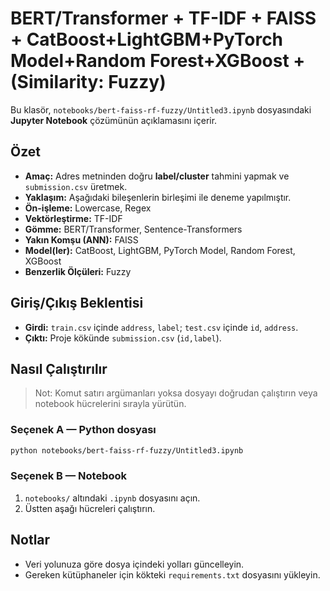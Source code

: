 # BERT/Transformer + TF-IDF + FAISS + CatBoost+LightGBM+PyTorch Model+Random Forest+XGBoost + (Similarity: Fuzzy)

Bu klasör, `notebooks/bert-faiss-rf-fuzzy/Untitled3.ipynb` dosyasındaki **Jupyter Notebook** çözümünün açıklamasını içerir.

## Özet
- **Amaç:** Adres metninden doğru **label/cluster** tahmini yapmak ve `submission.csv` üretmek.
- **Yaklaşım:** Aşağıdaki bileşenlerin birleşimi ile deneme yapılmıştır.
- **Ön-işleme:** Lowercase, Regex
- **Vektörleştirme:** TF-IDF
- **Gömme:** BERT/Transformer, Sentence-Transformers
- **Yakın Komşu (ANN):** FAISS
- **Model(ler):** CatBoost, LightGBM, PyTorch Model, Random Forest, XGBoost
- **Benzerlik Ölçüleri:** Fuzzy

## Giriş/Çıkış Beklentisi
- **Girdi:** `train.csv` içinde `address`, `label`; `test.csv` içinde `id`, `address`.
- **Çıktı:** Proje kökünde `submission.csv` (`id,label`).

## Nasıl Çalıştırılır
> Not: Komut satırı argümanları yoksa dosyayı doğrudan çalıştırın veya notebook hücrelerini sırayla yürütün.

### Seçenek A — Python dosyası
```bash
python notebooks/bert-faiss-rf-fuzzy/Untitled3.ipynb
```

### Seçenek B — Notebook
1. `notebooks/` altındaki `.ipynb` dosyasını açın.
2. Üstten aşağı hücreleri çalıştırın.

## Notlar
- Veri yolunuza göre dosya içindeki yolları güncelleyin.
- Gereken kütüphaneler için kökteki `requirements.txt` dosyasını yükleyin.
